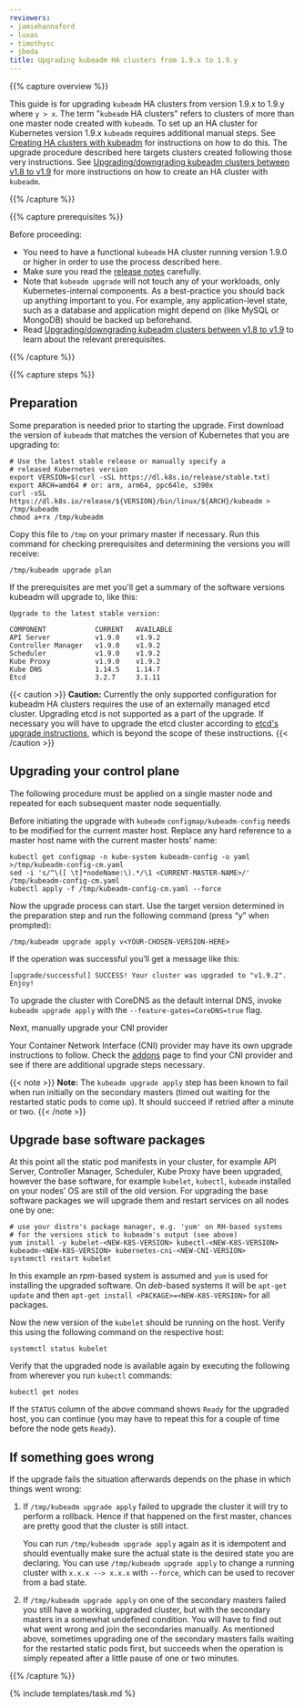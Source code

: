 ```yaml
---
reviewers:
- jamiehannaford 
- luxas
- timothysc 
- jbeda
title: Upgrading kubeadm HA clusters from 1.9.x to 1.9.y
---
```


{{% capture overview %}}

This guide is for upgrading `kubeadm` HA clusters from version 1.9.x to 1.9.y where `y > x`. The term "`kubeadm` HA clusters" refers to clusters of more than one master node created with `kubeadm`. To set up an HA cluster for Kubernetes version 1.9.x `kubeadm` requires additional manual steps. See [Creating HA clusters with kubeadm](/docs/setup/independent/high-availability/) for instructions on how to do this. The upgrade procedure described here targets clusters created following those very instructions. See [Upgrading/downgrading kubeadm clusters between v1.8 to v1.9](/docs/tasks/administer-cluster/kubeadm-upgrade-1-9/) for more instructions on how to create an HA cluster with `kubeadm`.

{{% /capture %}}

{{% capture prerequisites %}}

Before proceeding:

- You need to have a functional `kubeadm` HA cluster running version 1.9.0 or higher in order to use the process described here.
- Make sure you read the [release notes](https://github.com/kubernetes/kubernetes/blob/master/CHANGELOG-1.9.md) carefully.
- Note that `kubeadm upgrade` will not touch any of your workloads, only Kubernetes-internal components. As a best-practice you should back up anything important to you. For example, any application-level state, such as a database and application might depend on (like MySQL or MongoDB) should be backed up beforehand.
- Read [Upgrading/downgrading kubeadm clusters between v1.8 to v1.9](/docs/tasks/administer-cluster/kubeadm-upgrade-1-9/) to learn about the relevant prerequisites.

{{% /capture %}}

{{% capture steps %}}

## Preparation

Some preparation is needed prior to starting the upgrade. First download the version of `kubeadm` that matches the version of Kubernetes that you are upgrading to:

```shell
# Use the latest stable release or manually specify a
# released Kubernetes version
export VERSION=$(curl -sSL https://dl.k8s.io/release/stable.txt) 
export ARCH=amd64 # or: arm, arm64, ppc64le, s390x
curl -sSL https://dl.k8s.io/release/${VERSION}/bin/linux/${ARCH}/kubeadm > /tmp/kubeadm
chmod a+rx /tmp/kubeadm
```

Copy this file to `/tmp` on your primary master if necessary. Run this command for checking prerequisites and determining the versions you will receive:

```shell
/tmp/kubeadm upgrade plan
```

If the prerequisites are met you'll get a summary of the software versions kubeadm will upgrade to, like this:

    Upgrade to the latest stable version:

    COMPONENT            CURRENT   AVAILABLE
    API Server           v1.9.0    v1.9.2
    Controller Manager   v1.9.0    v1.9.2
    Scheduler            v1.9.0    v1.9.2
    Kube Proxy           v1.9.0    v1.9.2
    Kube DNS             1.14.5    1.14.7
    Etcd                 3.2.7     3.1.11

{{< caution >}}
**Caution:** Currently the only supported configuration for kubeadm HA clusters requires the use of an externally managed etcd cluster. Upgrading etcd is not supported as a part of the upgrade. If necessary you will have to upgrade the etcd cluster according to [etcd's upgrade instructions](/docs/tasks/administer-cluster/configure-upgrade-etcd/), which is beyond the scope of these instructions.
{{< /caution >}}

## Upgrading your control plane

The following procedure must be applied on a single master node and repeated for each subsequent master node sequentially.

Before initiating the upgrade with `kubeadm` `configmap/kubeadm-config` needs to be modified for the current master host. Replace any hard reference to a master host name with the current master hosts' name:

```shell
kubectl get configmap -n kube-system kubeadm-config -o yaml >/tmp/kubeadm-config-cm.yaml
sed -i 's/^\([ \t]*nodeName:\).*/\1 <CURRENT-MASTER-NAME>/' /tmp/kubeadm-config-cm.yaml
kubectl apply -f /tmp/kubeadm-config-cm.yaml --force
```

Now the upgrade process can start. Use the target version determined in the preparation step and run the following command (press “y” when prompted):

```shell
/tmp/kubeadm upgrade apply v<YOUR-CHOSEN-VERSION-HERE>
```

If the operation was successful you’ll get a message like this:

    [upgrade/successful] SUCCESS! Your cluster was upgraded to "v1.9.2". Enjoy!

To upgrade the cluster with CoreDNS as the default internal DNS, invoke `kubeadm upgrade apply` with the `--feature-gates=CoreDNS=true` flag.

Next, manually upgrade your CNI provider

Your Container Network Interface (CNI) provider may have its own upgrade instructions to follow. Check the [addons](/docs/concepts/cluster-administration/addons/) page to find your CNI provider and see if there are additional upgrade steps necessary.

{{< note >}}
**Note:** The `kubeadm upgrade apply` step has been known to fail when run initially on the secondary masters (timed out waiting for the restarted static pods to come up). It should succeed if retried after a minute or two.
{{< /note >}}

## Upgrade base software packages

At this point all the static pod manifests in your cluster, for example API Server, Controller Manager, Scheduler, Kube Proxy have been upgraded, however the base software, for example `kubelet`, `kubectl`, `kubeadm` installed on your nodes’ OS are still of the old version. For upgrading the base software packages we will upgrade them and restart services on all nodes one by one:

```shell
# use your distro's package manager, e.g. 'yum' on RH-based systems
# for the versions stick to kubeadm's output (see above)
yum install -y kubelet-<NEW-K8S-VERSION> kubectl-<NEW-K8S-VERSION> kubeadm-<NEW-K8S-VERSION> kubernetes-cni-<NEW-CNI-VERSION>
systemctl restart kubelet
```

In this example an _rpm_-based system is assumed and `yum` is used for installing the upgraded software. On _deb_-based systems it will be `apt-get update` and then `apt-get install <PACKAGE>=<NEW-K8S-VERSION>` for all packages.

Now the new version of the `kubelet` should be running on the host. Verify this using the following command on the respective host:

```shell
systemctl status kubelet
```

Verify that the upgraded node is available again by executing the following from wherever you run `kubectl` commands:

```shell
kubectl get nodes
```

If the `STATUS` column of the above command shows `Ready` for the upgraded host, you can continue (you may have to repeat this for a couple of time before the node gets `Ready`).

## If something goes wrong

If the upgrade fails the situation afterwards depends on the phase in which things went wrong:

1. If `/tmp/kubeadm upgrade apply` failed to upgrade the cluster it will try to perform a rollback. Hence if that happened on the first master, chances are pretty good that the cluster is still intact.

   You can run `/tmp/kubeadm upgrade apply` again as it is idempotent and should eventually make sure the actual state is the desired state you are declaring. You can use `/tmp/kubeadm upgrade apply` to change a running cluster with `x.x.x --> x.x.x` with `--force`, which can be used to recover from a bad state.

2. If `/tmp/kubeadm upgrade apply` on one of the secondary masters failed you still have a working, upgraded cluster, but with the secondary masters in a somewhat undefined condition. You will have to find out what went wrong and join the secondaries manually. As mentioned above, sometimes upgrading one of the secondary masters fails waiting for the restarted static pods first, but succeeds when the operation is simply repeated after a little pause of one or two minutes. 

{{% /capture %}}

{% include templates/task.md %}
